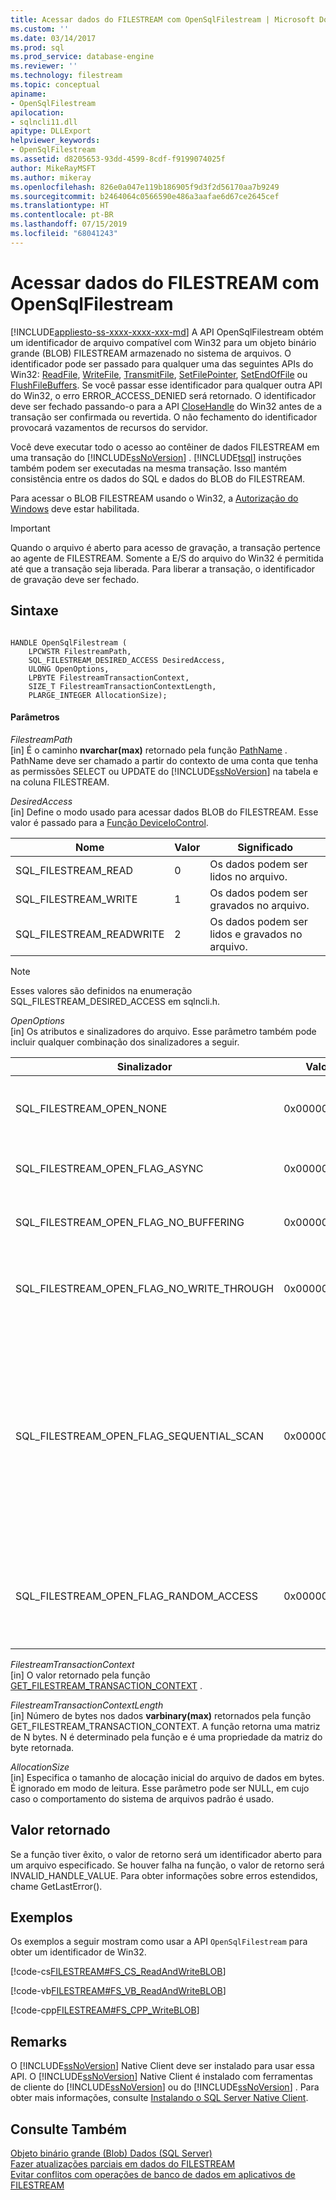 ```yaml
---
title: Acessar dados do FILESTREAM com OpenSqlFilestream | Microsoft Docs
ms.custom: ''
ms.date: 03/14/2017
ms.prod: sql
ms.prod_service: database-engine
ms.reviewer: ''
ms.technology: filestream
ms.topic: conceptual
apiname:
- OpenSqlFilestream
apilocation:
- sqlncli11.dll
apitype: DLLExport
helpviewer_keywords:
- OpenSqlFilestream
ms.assetid: d8205653-93dd-4599-8cdf-f9199074025f
author: MikeRayMSFT
ms.author: mikeray
ms.openlocfilehash: 826e0a047e119b186905f9d3f2d56170aa7b9249
ms.sourcegitcommit: b2464064c0566590e486a3aafae6d67ce2645cef
ms.translationtype: HT
ms.contentlocale: pt-BR
ms.lasthandoff: 07/15/2019
ms.locfileid: "68041243"
---
```

# <a name="access-filestream-data-with-opensqlfilestream"></a>Acessar dados do FILESTREAM com OpenSqlFilestream
[!INCLUDE[appliesto-ss-xxxx-xxxx-xxx-md](../../includes/appliesto-ss-xxxx-xxxx-xxx-md.md)]
  A API OpenSqlFilestream obtém um identificador de arquivo compatível com Win32 para um objeto binário grande (BLOB) FILESTREAM armazenado no sistema de arquivos. O identificador pode ser passado para qualquer uma das seguintes APIs do Win32: [ReadFile](https://go.microsoft.com/fwlink/?LinkId=86422), [WriteFile](https://go.microsoft.com/fwlink/?LinkId=86423), [TransmitFile](https://go.microsoft.com/fwlink/?LinkId=86424), [SetFilePointer](https://go.microsoft.com/fwlink/?LinkId=86425), [SetEndOfFile](https://go.microsoft.com/fwlink/?LinkId=86426) ou [FlushFileBuffers](https://go.microsoft.com/fwlink/?LinkId=86427). Se você passar esse identificador para qualquer outra API do Win32, o erro ERROR_ACCESS_DENIED será retornado. O identificador deve ser fechado passando-o para a API [CloseHandle](https://go.microsoft.com/fwlink/?LinkId=86428) do Win32 antes de a transação ser confirmada ou revertida. O não fechamento do identificador provocará vazamentos de recursos do servidor.  
  
 Você deve executar todo o acesso ao contêiner de dados FILESTREAM em uma transação do [!INCLUDE[ssNoVersion](../../includes/ssnoversion-md.md)] . [!INCLUDE[tsql](../../includes/tsql-md.md)] instruções também podem ser executadas na mesma transação. Isso mantém consistência entre os dados do SQL e dados do BLOB do FILESTREAM.  
  
 Para acessar o BLOB FILESTREAM usando o Win32, a [Autorização do Windows](../../relational-databases/security/choose-an-authentication-mode.md) deve estar habilitada.  
  
> [!IMPORTANT]  
>  Quando o arquivo é aberto para acesso de gravação, a transação pertence ao agente de FILESTREAM. Somente a E/S do arquivo do Win32 é permitida até que a transação seja liberada. Para liberar a transação, o identificador de gravação deve ser fechado.  
  
## <a name="syntax"></a>Sintaxe  
  
```  
  
HANDLE OpenSqlFilestream (  
    LPCWSTR FilestreamPath,  
    SQL_FILESTREAM_DESIRED_ACCESS DesiredAccess,  
    ULONG OpenOptions,  
    LPBYTE FilestreamTransactionContext,  
    SIZE_T FilestreamTransactionContextLength,  
    PLARGE_INTEGER AllocationSize);  
```  
  
#### <a name="parameters"></a>Parâmetros  
 *FilestreamPath*  
 [in] É o caminho **nvarchar(max)** retornado pela função [PathName](../../relational-databases/system-functions/pathname-transact-sql.md) . PathName deve ser chamado a partir do contexto de uma conta que tenha as permissões SELECT ou UPDATE do [!INCLUDE[ssNoVersion](../../includes/ssnoversion-md.md)] na tabela e na coluna FILESTREAM.  
  
 *DesiredAccess*  
 [in] Define o modo usado para acessar dados BLOB do FILESTREAM. Esse valor é passado para a [Função DeviceIoControl](https://go.microsoft.com/fwlink/?LinkId=105527).  
  
|Nome|Valor|Significado|  
|----------|-----------|-------------|  
|SQL_FILESTREAM_READ|0|Os dados podem ser lidos no arquivo.|  
|SQL_FILESTREAM_WRITE|1|Os dados podem ser gravados no arquivo.|  
|SQL_FILESTREAM_READWRITE|2|Os dados podem ser lidos e gravados no arquivo.|  
  
> [!NOTE]  
>  Esses valores são definidos na enumeração SQL_FILESTREAM_DESIRED_ACCESS em sqlncli.h.  
  
 *OpenOptions*  
 [in] Os atributos e sinalizadores do arquivo. Esse parâmetro também pode incluir qualquer combinação dos sinalizadores a seguir.  
  
|Sinalizador|Valor|Significado|  
|----------|-----------|-------------|  
|SQL_FILESTREAM_OPEN_NONE|0x00000000:|O arquivo está sendo aberto ou criado sem opções especiais.|  
|SQL_FILESTREAM_OPEN_FLAG_ASYNC|0x00000001L|O arquivo está sendo aberto ou criado para E/S assíncrona.|  
|SQL_FILESTREAM_OPEN_FLAG_NO_BUFFERING|0x00000002L|O sistema abre o arquivo sem usar cache do sistema.|  
|SQL_FILESTREAM_OPEN_FLAG_NO_WRITE_THROUGH|0x00000004L|O sistema não grava por meio de um cache intermediário. Ele grava direto no disco.|  
|SQL_FILESTREAM_OPEN_FLAG_SEQUENTIAL_SCAN|0x00000008L|Um arquivo é acessado sequencialmente do princípio ao fim. O sistema pode usar isso como uma dica para otimizar o cache de arquivo. Se um aplicativo mover o ponteiro de arquivo para acesso aleatório, a otimização do cache poderá não ocorrer.|  
|SQL_FILESTREAM_OPEN_FLAG_RANDOM_ACCESS|0x00000010L|Um arquivo é acessado aleatoriamente. O sistema pode usar isso como uma dica para otimizar o cache de arquivo.|  
  
 *FilestreamTransactionContext*  
 [in] O valor retornado pela função [GET_FILESTREAM_TRANSACTION_CONTEXT](../../t-sql/functions/get-filestream-transaction-context-transact-sql.md) .  
  
 *FilestreamTransactionContextLength*  
 [in] Número de bytes nos dados **varbinary(max)** retornados pela função GET_FILESTREAM_TRANSACTION_CONTEXT. A função retorna uma matriz de N bytes. N é determinado pela função e é uma propriedade da matriz do byte retornada.  
  
 *AllocationSize*  
 [in] Especifica o tamanho de alocação inicial do arquivo de dados em bytes. É ignorado em modo de leitura. Esse parâmetro pode ser NULL, em cujo caso o comportamento do sistema de arquivos padrão é usado.  
  
## <a name="return-value"></a>Valor retornado  
 Se a função tiver êxito, o valor de retorno será um identificador aberto para um arquivo especificado. Se houver falha na função, o valor de retorno será INVALID_HANDLE_VALUE. Para obter informações sobre erros estendidos, chame GetLastError().  
  
## <a name="examples"></a>Exemplos  
 Os exemplos a seguir mostram como usar a API `OpenSqlFilestream` para obter um identificador de Win32.  
  
 [!code-cs[FILESTREAM#FS_CS_ReadAndWriteBLOB](../../relational-databases/blob/codesnippet/csharp/access-filestream-data-w_0_1.cs)]  
  
 [!code-vb[FILESTREAM#FS_VB_ReadAndWriteBLOB](../../relational-databases/blob/codesnippet/visualbasic/access-filestream-data-w_0_2.vb)]  
  
 [!code-cpp[FILESTREAM#FS_CPP_WriteBLOB](../../relational-databases/blob/codesnippet/cpp/access-filestream-data-w_0_3.cpp)]  
  
## <a name="remarks"></a>Remarks  
 O [!INCLUDE[ssNoVersion](../../includes/ssnoversion-md.md)] Native Client deve ser instalado para usar essa API. O [!INCLUDE[ssNoVersion](../../includes/ssnoversion-md.md)] Native Client é instalado com ferramentas de cliente do [!INCLUDE[ssNoVersion](../../includes/ssnoversion-md.md)] ou do [!INCLUDE[ssNoVersion](../../includes/ssnoversion-md.md)] . Para obter mais informações, consulte [Instalando o SQL Server Native Client](../../relational-databases/native-client/applications/installing-sql-server-native-client.md).  
  
## <a name="see-also"></a>Consulte Também  
 [Objeto binário grande &#40;Blob&#41; Dados &#40;SQL Server&#41;](../../relational-databases/blob/binary-large-object-blob-data-sql-server.md)   
 [Fazer atualizações parciais em dados do FILESTREAM](../../relational-databases/blob/make-partial-updates-to-filestream-data.md)   
 [Evitar conflitos com operações de banco de dados em aplicativos de FILESTREAM](../../relational-databases/blob/avoid-conflicts-with-database-operations-in-filestream-applications.md)  
  
  

